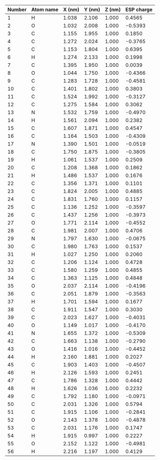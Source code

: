 | Number | Atom name | X (nm) | Y (nm) | Z (nm) | ESP charge |
| ------ | --------- | -      | -      | -       | ---------- |
| 1  | H  |  1.038   |    2.106   |    1.000   |      0.4565 |
| 2  | O  |  1.032   |    2.008   |    1.000   |     -0.5393 |
| 3  | C  |  1.155   |    1.955   |    1.000   |      0.1850 | 
| 4  | C  |  1.272   |    2.024   |    1.000   |     -0.3765 |  
| 5  | C  |  1.153   |    1.804   |    1.000   |      0.6395 |  
| 6  | H  |  1.274   |    2.133   |    1.000   |      0.1998 |  
| 7  | C  |  1.395   |    1.950   |    1.000   |      0.0039 |  
| 8  | O  |  1.044   |    1.750   |    1.000   |     -0.4366 |  
| 9  | C  |  1.283   |    1.728   |    1.000   |     -0.4581 |  
| 10 | C  |  1.401   |    1.802   |    1.000   |      0.3803 |  
| 11 | C  |  1.524   |    1.992   |    1.000   |     -0.3127 |  
| 12 | C  |  1.275   |    1.584   |    1.000   |      0.3062 |  
| 13 | N  |  1.532   |    1.759   |    1.000   |     -0.4970 |  
| 14 | H  |  1.561   |    2.094   |    1.000   |      0.2382 |  
| 15 | C  |  1.607   |    1.871   |    1.000   |      0.4547 |  
| 16 | C  |  1.164   |    1.503   |    1.000   |     -0.4309 |  
| 17 | N  |  1.390   |    1.501   |    1.000   |     -0.0519 |  
| 18 | C  |  1.750   |    1.875   |    1.000   |     -0.3805 |  
| 19 | H  |  1.061   |    1.537   |    1.000   |      0.2509 |  
| 20 | C  |  1.208   |    1.368   |    1.000   |      0.1862 |  
| 21 | H  |  1.486   |    1.537   |    1.000   |      0.1676 |  
| 22 | C  |  1.356   |    1.371   |    1.000   |      0.1101 |  
| 23 | C  |  1.824   |    2.005   |    1.000   |      0.4885 |  
| 24 | C  |  1.831   |    1.760   |    1.000   |      0.1157 |  
| 25 | C  |  1.136   |    1.252   |    1.000   |     -0.3597 |  
| 26 | C  |  1.437   |    1.256   |    1.000   |     -0.3973 |  
| 27 | O  |  1.771   |    2.114   |    1.000   |     -0.4552 |  
| 28 | C  |  1.981   |    2.007   |    1.000   |      0.4706 |  
| 29 | N  |  1.797   |    1.630   |    1.000   |     -0.0675 |  
| 30 | C  |  1.980   |    1.763   |    1.000   |      0.1537 |  
| 31 | H  |  1.027   |    1.250   |    1.000   |      0.2060 |  
| 32 | C  |  1.206   |    1.124   |    1.000   |      0.4728 |  
| 33 | C  |  1.580   |    1.259   |    1.000   |      0.4855 |   
| 34 | C  |  1.363   |    1.125   |    1.000   |      0.4848 |  
| 35 | O  |  2.037   |    2.114   |    1.000   |     -0.4196 |  
| 36 | C  |  2.051   |    1.879   |    1.000   |     -0.3563 |  
| 37 | H  |  1.701   |    1.594   |    1.000   |      0.1677 |  
| 38 | C  |  1.911   |    1.547   |    1.000   |      0.3030 |  
| 39 | C  |  2.023   |    1.627   |    1.000   |     -0.4031 |  
| 40 | O  |  1.149   |    1.017   |    1.000   |     -0.4170 |  
| 41 | N  |  1.655   |    1.372   |    1.000   |     -0.5309 |  
| 42 | C  |  1.663   |    1.138   |    1.000   |     -0.2790 |  
| 43 | O  |  1.416   |    1.016   |    1.000   |     -0.4452 |  
| 44 | H  |  2.160   |    1.881   |    1.000   |      0.2027 |  
| 45 | C  |  1.903   |    1.403   |    1.000   |     -0.4507 | 
| 46 | H  |  2.126   |    1.593   |    1.000   |      0.2451 |  
| 47 | C  |  1.786   |    1.328   |    1.000   |      0.4442 |  
| 48 | H  |  1.626   |    1.036   |    1.000   |      0.2232 |  
| 49 | C  |  1.792   |    1.180   |    1.000   |     -0.0971 |  
| 50 | C  |  2.031   |    1.326   |    1.000   |      0.5794 |  
| 51 | C  |  1.915   |    1.106   |    1.000   |     -0.2841 |  
| 52 | O  |  2.143   |    1.378   |    1.000   |     -0.4878 |  
| 53 | C  |  2.031   |    1.176   |    1.000   |      0.1747 |  
| 54 | H  |  1.915   |    0.997   |    1.000   |      0.2227 | 
| 55 | O  |  2.152   |    1.122   |    1.000   |     -0.4981 |  
| 56 | H  |  2.216   |    1.197   |    1.000   |      0.4129 |  

